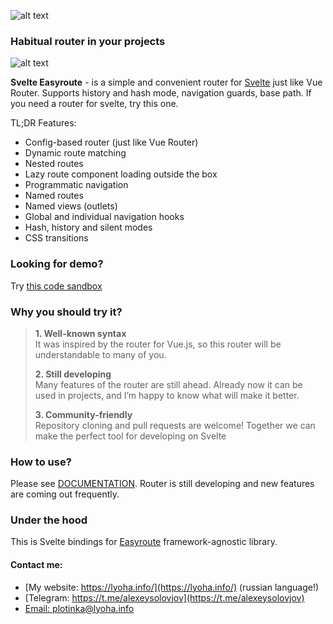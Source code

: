 ![alt text](https://img.shields.io/npm/v/svelte-easyroute.svg "npm stats")

### Habitual router in your projects

![alt text](https://easyroute.lyoha.info/assets/logo.640381ffb6b33843108bca9c5601e46f.png "Easyroute Logo")


**Svelte Easyroute** - is a simple and convenient 
router for [Svelte](https://svelte.dev/) just like Vue Router. Supports history 
and hash mode, navigation guards, base path. 
If you need a router for svelte, try this one.

TL;DR Features:

* Config-based router (just like Vue Router)
* Dynamic route matching
* Nested routes
* Lazy route component loading outside the box
* Programmatic navigation
* Named routes
* Named views (outlets)
* Global and individual navigation hooks
* Hash, history and silent modes
* CSS transitions

### Looking for demo? 
Try [this code sandbox](https://codesandbox.io/s/svelte-easyroute-simpliest-demo-10ppi?file=/App.svelte)

### Why you should try it? 

>**1. Well-known syntax**  
>It was inspired by the router for Vue.js, so this router will be understandable to many of you.
>
>**2. Still developing**  
>Many features of the router are still ahead. Already now it can be used in projects, and I’m happy to know what will make it better.
>
>**3. Community-friendly**  
>Repository cloning and pull requests are welcome! Together we can make the perfect tool for developing on Svelte

### How to use?

Please see [DOCUMENTATION](https://easyroute.lyoha.info). Router is still developing and new features are coming out frequently.

### Under the hood
This is Svelte bindings for [Easyroute](https://github.com/lyohaplotinka/easyroute) framework-agnostic
library.

#### Contact me:
* [My website: https://lyoha.info/](https://lyoha.info/) (russian language!)
* [Telegram: https://t.me/alexeysolovjov](https://t.me/alexeysolovjov)
* [Email: plotinka@lyoha.info](mailto:plotinka@lyoha.info)
